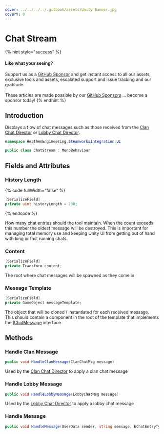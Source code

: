 ```yaml
---
cover: ../../../../.gitbook/assets/Unity Banner.jpg
coverY: 0
---
```


# Chat Stream

{% hint style="success" %}
#### Like what your seeing?

Support us as a [GitHub Sponsor](../../../../become-a-sponsor/) and get instant access to all our assets, exclusive tools and assets, escalated support and issue tracking and our gratitude.\
\
These articles are made possible by our [GitHub Sponsors](../../../../become-a-sponsor/) ... become a sponsor today!
{% endhint %}

## Introduction

Displays a flow of chat messages such as those received from the [Clan Chat Director](clan-chat-director.md) or [Lobby Chat Director](lobby-chat-director.md).

```csharp
namespace HeathenEngineering.SteamworksIntegration.UI
```

```csharp
public class ChatStream : MonoBehaviour
```

## Fields and Attributes

### History Length

{% code fullWidth="false" %}
```csharp
[SerializeField]
private uint historyLength = 200;
```
{% endcode %}

How many chat entries should the tool maintain. When the count exceeds this number the oldest message will be destroyed. This is important for managing total memory use and keeping Unity UI from getting out of hand with long or fast running chats.

### Content

```csharp
[SerializeField]
private Transform content;
```

The root where chat messages will be spawned as they come in

### Message Template

```csharp
[SerializeField]
private GameObject messageTemplate;
```

The object that will be cloned / instantiated for each received message. This should contain a component in the root of the template that implements the [IChatMessage](../programming-tools/ichatmessage.md) interface.

## Methods

### Handle Clan Message

```csharp
public void HandleClanMessage(ClanChatMsg message)
```

Used by the [Clan Chat Director](clan-chat-director.md) to apply a clan chat message

### Handle Lobby Message

```csharp
public void HandleLobbyMessage(LobbyChatMsg message)
```

Used by the [Lobby Chat Director](lobby-chat-director.md) to apply a lobby chat message

### Handle Message

```csharp
public void HandleMessage(UserData sender, string message, EChatEntryType type)
```
